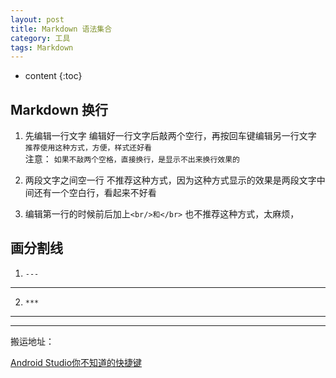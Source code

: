 ```yaml
---
layout: post
title: Markdown 语法集合
category: 工具
tags: Markdown
---
```


* content
{:toc}

## Markdown 换行

1. 先编辑一行文字
编辑好一行文字后敲两个空行，再按回车键编辑另一行文字 `推荐使用这种方式，方便，样式还好看`  
注意： `如果不敲两个空格，直接换行，是显示不出来换行效果的`

2. 两段文字之间空一行
不推荐这种方式，因为这种方式显示的效果是两段文字中间还有一个空白行，看起来不好看

3. 编辑第一行的时候前后加上`<br/>和</br>` 也不推荐这种方式，太麻烦，

## 画分割线

1. `---`

---

2. `***`
***

---
搬运地址：

[Android Studio你不知道的快捷键](http://weishu.me/2015/12/17/shortcut-of-android-studio-you-may-not-know-3/)
